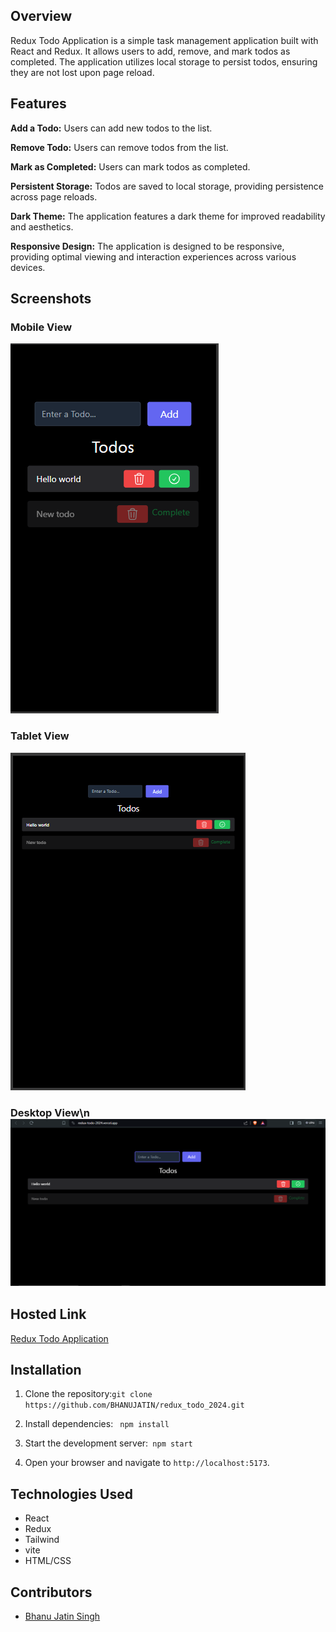 ## Overview

Redux Todo Application is a simple task management application built with React and Redux. It allows users to add, remove, and mark todos as completed. The application utilizes local storage to persist todos, ensuring they are not lost upon page reload.

## Features

**Add a Todo:**
Users can add new todos to the list.

**Remove Todo:** Users can remove todos from the list.

**Mark as Completed:** Users can mark todos as completed.

**Persistent Storage:** Todos are saved to local storage, providing persistence across page reloads.

**Dark Theme:** The application features a dark theme for improved readability and aesthetics.

**Responsive Design:** The application is designed to be responsive, providing optimal viewing and interaction experiences across various devices.

## Screenshots

### Mobile View

![Mobile View](./screenshots/mobile.png)

### Tablet View

![Tablet View](./screenshots/tablet.png)

### Desktop View\n![Desktop View](./screenshots/desktop.png)

## Hosted Link

[Redux Todo Application](https://redux-todo-2024.vercel.app/)

## Installation

1. Clone the repository:` git clone https://github.com/BHANUJATIN/redux_todo_2024.git  `

2. Install dependencies:
   `  npm install  `
3. Start the development server:`  npm start  `
4. Open your browser and navigate to `http://localhost:5173`.

## Technologies Used

- React
- Redux
- Tailwind
- vite
- HTML/CSS

## Contributors

- [Bhanu Jatin Singh](https://github.com/bhanujatin)
